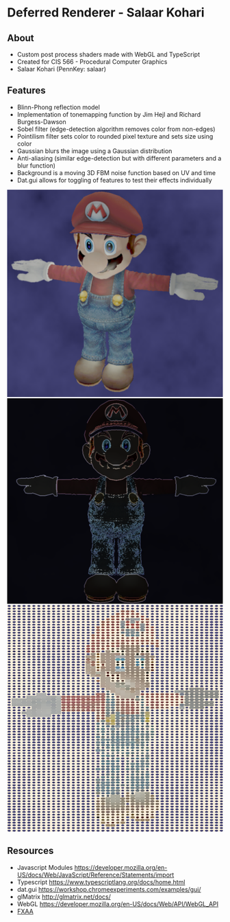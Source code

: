 # Deferred Renderer - Salaar Kohari

## About
- Custom post process shaders made with WebGL and TypeScript
- Created for CIS 566 - Procedural Computer Graphics
- Salaar Kohari (PennKey: salaar)

## Features
- Blinn-Phong reflection model
- Implementation of tonemapping function by Jim Hejl and Richard Burgess-Dawson
- Sobel filter (edge-detection algorithm removes color from non-edges)
- Pointilism filter sets color to rounded pixel texture and sets size using color
- Gaussian blurs the image using a Gaussian distribution
- Anti-aliasing (similar edge-detection but with different parameters and a blur function)
- Background is a moving 3D FBM noise function based on UV and time
- Dat.gui allows for toggling of features to test their effects individually

![](basic.png "Anti-aliasing")
![](sobel.png "Sobel Filter")
![](point.png "Pointilism")

## Resources
- Javascript Modules https://developer.mozilla.org/en-US/docs/Web/JavaScript/Reference/Statements/import
- Typescript https://www.typescriptlang.org/docs/home.html
- dat.gui https://workshop.chromeexperiments.com/examples/gui/
- glMatrix http://glmatrix.net/docs/
- WebGL https://developer.mozilla.org/en-US/docs/Web/API/WebGL_API
- [FXAA](http://blog.simonrodriguez.fr/articles/30-07-2016_implementing_fxaa.html)